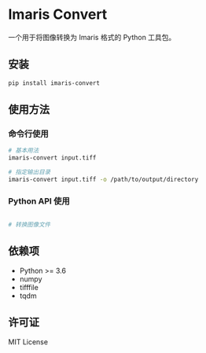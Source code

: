 # Imaris Convert

一个用于将图像转换为 Imaris 格式的 Python 工具包。

## 安装

```bash
pip install imaris-convert
```

## 使用方法

### 命令行使用

```bash
# 基本用法
imaris-convert input.tiff

# 指定输出目录
imaris-convert input.tiff -o /path/to/output/directory
```

### Python API 使用

```python

# 转换图像文件
```

## 依赖项

- Python >= 3.6
- numpy
- tifffile
- tqdm

## 许可证

MIT License 